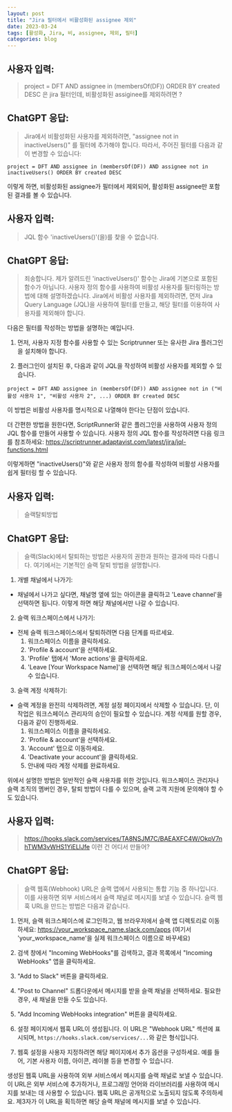 ```yaml
---
layout: post
title: "Jira 필터에서 비활성화된 assignee 제외"
date: 2023-03-24
tags: [활성화, Jira, 비, assignee, 제외, 필터]
categories: blog
---
```


## 사용자 입력:
> project = DFT AND assignee in (membersOf(DF)) ORDER BY created DESC 은 jira 필터인데, 비활성화된 assiginee를 제외하려면 ?

## ChatGPT 응답:
> Jira에서 비활성화된 사용자를 제외하려면, "assignee not in inactiveUsers()" 를 필터에 추가해야 합니다. 따라서, 주어진 필터를 다음과 같이 변경할 수 있습니다:

```
project = DFT AND assignee in (membersOf(DF)) AND assignee not in inactiveUsers() ORDER BY created DESC
```

이렇게 하면, 비활성화된 assignee가 필터에서 제외되어, 활성화된 assignee만 포함된 결과를 볼 수 있습니다.

## 사용자 입력:
> JQL 함수 'inactiveUsers()'(을)를 찾을 수 없습니다.

## ChatGPT 응답:
> 죄송합니다. 제가 알려드린 'inactiveUsers()' 함수는 Jira에 기본으로 포함된 함수가 아닙니다. 사용자 정의 함수를 사용하여 비활성 사용자를 필터링하는 방법에 대해 설명하겠습니다. Jira에서 비활성 사용자를 제외하려면, 먼저 Jira Query Language (JQL)을 사용하여 필터를 만들고, 해당 필터를 이용하여 사용자를 제외해야 합니다.

다음은 필터를 작성하는 방법을 설명하는 예입니다.

1. 먼저, 사용자 지정 함수를 사용할 수 있는 Scriptrunner 또는 유사한 Jira 플러그인을 설치해야 합니다.

2. 플러그인이 설치된 후, 다음과 같이 JQL을 작성하여 비활성 사용자를 제외할 수 있습니다.

```
project = DFT AND assignee in (membersOf(DF)) AND assignee not in ("비활성 사용자 1", "비활성 사용자 2", ...) ORDER BY created DESC
```

이 방법은 비활성 사용자를 명시적으로 나열해야 한다는 단점이 있습니다.

더 간편한 방법을 원한다면, ScriptRunner와 같은 플러그인을 사용하여 사용자 정의 JQL 함수를 만들어 사용할 수 있습니다. 사용자 정의 JQL 함수를 작성하려면 다음 링크를 참조하세요: https://scriptrunner.adaptavist.com/latest/jira/jql-functions.html

이렇게하면 "inactiveUsers()"와 같은 사용자 정의 함수를 작성하여 비활성 사용자를 쉽게 필터링 할 수 있습니다.

## 사용자 입력:
> 슬랙탈퇴방법

## ChatGPT 응답:
> 슬랙(Slack)에서 탈퇴하는 방법은 사용자의 권한과 원하는 결과에 따라 다릅니다. 여기에서는 기본적인 슬랙 탈퇴 방법을 설명합니다.

1. 개별 채널에서 나가기:
- 채널에서 나가고 싶다면, 채널명 옆에 있는 아이콘을 클릭하고 'Leave channel'을 선택하면 됩니다. 이렇게 하면 해당 채널에서만 나갈 수 있습니다.

2. 슬랙 워크스페이스에서 나가기:
- 전체 슬랙 워크스페이스에서 탈퇴하려면 다음 단계를 따르세요.
  1. 워크스페이스 이름을 클릭하세요.
  2. 'Profile & account'을 선택하세요.
  3. 'Profile' 탭에서 'More actions'을 클릭하세요.
  4. 'Leave [Your Workspace Name]'을 선택하면 해당 워크스페이스에서 나갈 수 있습니다.

3. 슬랙 계정 삭제하기:
- 슬랙 계정을 완전히 삭제하려면, 계정 설정 페이지에서 삭제할 수 있습니다. 단, 이 작업은 워크스페이스 관리자의 승인이 필요할 수 있습니다. 계정 삭제를 원할 경우, 다음과 같이 진행하세요.
  1. 워크스페이스 이름을 클릭하세요.
  2. 'Profile & account'을 선택하세요.
  3. 'Account' 탭으로 이동하세요.
  4. 'Deactivate your account'을 클릭하세요.
  5. 안내에 따라 계정 삭제를 완료하세요.

위에서 설명한 방법은 일반적인 슬랙 사용자를 위한 것입니다. 워크스페이스 관리자나 슬랙 조직의 멤버인 경우, 탈퇴 방법이 다를 수 있으며, 슬랙 고객 지원에 문의해야 할 수도 있습니다.

## 사용자 입력:
> https://hooks.slack.com/services/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 이런 건 어디서 만들어?

## ChatGPT 응답:
> 슬랙 웹훅(Webhook) URL은 슬랙 앱에서 사용되는 통합 기능 중 하나입니다. 이를 사용하면 외부 서비스에서 슬랙 채널로 메시지를 보낼 수 있습니다. 슬랙 웹훅 URL을 만드는 방법은 다음과 같습니다.

1. 먼저, 슬랙 워크스페이스에 로그인하고, 웹 브라우저에서 슬랙 앱 디렉토리로 이동하세요: https://your_workspace_name.slack.com/apps (여기서 'your_workspace_name'을 실제 워크스페이스 이름으로 바꾸세요)

2. 검색 창에서 "Incoming WebHooks"를 검색하고, 결과 목록에서 "Incoming WebHooks" 앱을 클릭하세요.

3. "Add to Slack" 버튼을 클릭하세요.

4. "Post to Channel" 드롭다운에서 메시지를 받을 슬랙 채널을 선택하세요. 필요한 경우, 새 채널을 만들 수도 있습니다.

5. "Add Incoming WebHooks integration" 버튼을 클릭하세요.

6. 설정 페이지에서 웹훅 URL이 생성됩니다. 이 URL은 "Webhook URL" 섹션에 표시되며, `https://hooks.slack.com/services/...`와 같은 형식입니다.

7. 웹훅 설정을 사용자 지정하려면 해당 페이지에서 추가 옵션을 구성하세요. 예를 들어, 기본 사용자 이름, 아이콘, 레이블 등을 변경할 수 있습니다.

생성된 웹훅 URL을 사용하여 외부 서비스에서 메시지를 슬랙 채널로 보낼 수 있습니다. 이 URL은 외부 서비스에 추가하거나, 프로그래밍 언어와 라이브러리를 사용하여 메시지를 보내는 데 사용할 수 있습니다. 웹훅 URL은 공개적으로 노출되지 않도록 주의하세요. 제3자가 이 URL을 획득하면 해당 슬랙 채널에 메시지를 보낼 수 있습니다.

